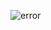 ![error](https://github.com/lj222kj/go-highlight-io-example/assets/76960295/706d8a97-9761-49b9-a79d-ef9a46e8abd6)
